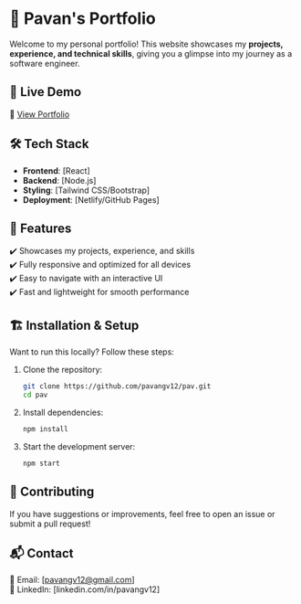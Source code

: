 # 🚀 Pavan's Portfolio  

Welcome to my personal portfolio! This website showcases my **projects, experience, and technical skills**, giving you a glimpse into my journey as a software engineer.  

## 🌟 Live Demo  

🔗 [View Portfolio](https://pavangv.netlify.app)   

## 🛠️ Tech Stack  

- **Frontend**: [React]  
- **Backend**: [Node.js]   
- **Styling**: [Tailwind CSS/Bootstrap]  
- **Deployment**: [Netlify/GitHub Pages]  

## 📌 Features  

✔️ Showcases my projects, experience, and skills  
✔️ Fully responsive and optimized for all devices  
✔️ Easy to navigate with an interactive UI  
✔️ Fast and lightweight for smooth performance  

## 🏗️ Installation & Setup  

Want to run this locally? Follow these steps:  

1. Clone the repository:  
   ```bash
   git clone https://github.com/pavangv12/pav.git  
   cd pav  
   ```  
2. Install dependencies:  
   ```bash
   npm install  
   ```  
3. Start the development server:  
   ```bash
   npm start  
   ```  

## 🎨 Contributing  

If you have suggestions or improvements, feel free to open an issue or submit a pull request!  

## 📬 Contact  

📧 Email: [pavangv12@gmail.com]  
💼 LinkedIn: [linkedin.com/in/pavangv12] 

